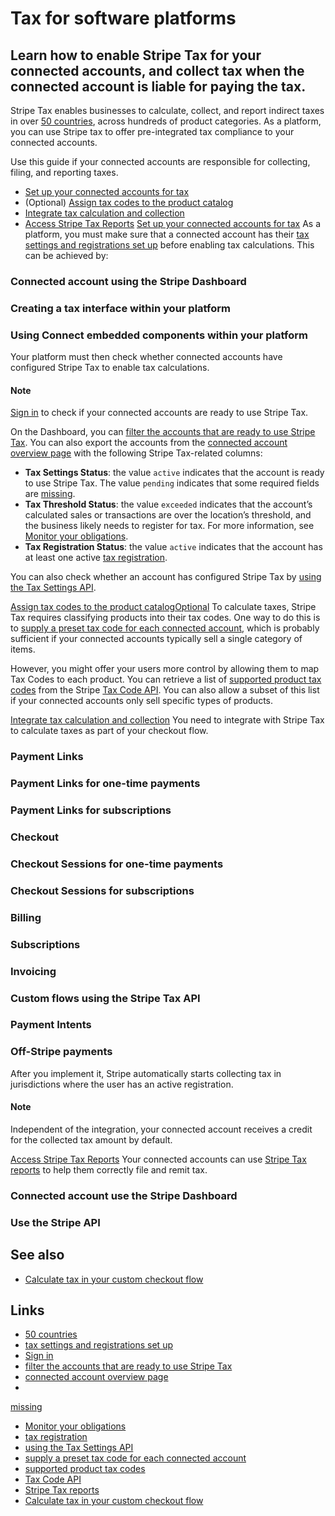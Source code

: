 # Tax for software platforms

## Learn how to enable Stripe Tax for your connected accounts, and collect tax when the connected account is liable for paying the tax.

Stripe Tax enables businesses to calculate, collect, and report indirect taxes
in over [50 countries](https://docs.stripe.com/tax/supported-countries), across
hundreds of product categories. As a platform, you can use Stripe tax to offer
pre-integrated tax compliance to your connected accounts.

Use this guide if your connected accounts are responsible for collecting,
filing, and reporting taxes.

- [Set up your connected accounts for
tax](https://docs.stripe.com/tax/tax-for-platforms#check-set-up)
- (Optional) [Assign tax codes to the product
catalog](https://docs.stripe.com/tax/tax-for-platforms#assign-product-tax-codes)
- [Integrate tax calculation and
collection](https://docs.stripe.com/tax/tax-for-platforms#enable-tax-collection)
- [Access Stripe Tax
Reports](https://docs.stripe.com/tax/tax-for-platforms#access-reports)
[Set up your connected accounts for
tax](https://docs.stripe.com/tax/tax-for-platforms#set-up)
As a platform, you must make sure that a connected account has their [tax
settings and registrations set up](https://docs.stripe.com/tax/set-up) before
enabling tax calculations. This can be achieved by:

### Connected account using the Stripe Dashboard

### Creating a tax interface within your platform

### Using Connect embedded components within your platform

Your platform must then check whether connected accounts have configured Stripe
Tax to enable tax calculations.

#### Note

[Sign
in](https://dashboard.stripe.com/login?redirect=https%3A%2F%2Fdocs.stripe.com%2Ftax%2Ftax-for-platforms)
to check if your connected accounts are ready to use Stripe Tax.

On the Dashboard, you can [filter the accounts that are ready to use Stripe
Tax](https://dashboard.stripe.com/connect/accounts/overview?connected_merchant%5Btax_settings_status%5D=active).
You can also export the accounts from the [connected account overview
page](https://dashboard.stripe.com/connect/accounts/overview) with the following
Stripe Tax-related columns:

- **Tax Settings Status**: the value `active` indicates that the account is
ready to use Stripe Tax. The value `pending` indicates that some required fields
are
[missing](https://docs.stripe.com/api/tax/settings/object#tax_settings_object-status_details-pending-missing_fields).
- **Tax Threshold Status**: the value `exceeded` indicates that the account’s
calculated sales or transactions are over the location’s threshold, and the
business likely needs to register for tax. For more information, see [Monitor
your obligations](https://docs.stripe.com/tax/monitoring).
- **Tax Registration Status**: the value `active` indicates that the account has
at least one active [tax registration](https://docs.stripe.com/tax/registering).

You can also check whether an account has configured Stripe Tax by [using the
Tax Settings API](https://docs.stripe.com/tax/settings-api#checking-settings).

[Assign tax codes to the product
catalogOptional](https://docs.stripe.com/tax/tax-for-platforms#assign-product-tax-codes)
To calculate taxes, Stripe Tax requires classifying products into their tax
codes. One way to do this is to [supply a preset tax code for each connected
account](https://docs.stripe.com/tax/settings-api#updating-settings), which is
probably sufficient if your connected accounts typically sell a single category
of items.

However, you might offer your users more control by allowing them to map Tax
Codes to each product. You can retrieve a list of [supported product tax
codes](https://docs.stripe.com/tax/tax-codes) from the Stripe [Tax Code
API](https://docs.stripe.com/api/tax_codes). You can also allow a subset of this
list if your connected accounts only sell specific types of products.

[Integrate tax calculation and
collection](https://docs.stripe.com/tax/tax-for-platforms#enable-tax-collection)
You need to integrate with Stripe Tax to calculate taxes as part of your
checkout flow.

### Payment Links

### Payment Links for one-time payments

### Payment Links for subscriptions

### Checkout

### Checkout Sessions for one-time payments

### Checkout Sessions for subscriptions

### Billing

### Subscriptions

### Invoicing

### Custom flows using the Stripe Tax API

### Payment Intents

### Off-Stripe payments

After you implement it, Stripe automatically starts collecting tax in
jurisdictions where the user has an active registration.

#### Note

Independent of the integration, your connected account receives a credit for the
collected tax amount by default.

[Access Stripe Tax
Reports](https://docs.stripe.com/tax/tax-for-platforms#access-reports)
Your connected accounts can use [Stripe Tax
reports](https://docs.stripe.com/tax/reports) to help them correctly file and
remit tax.

### Connected account use the Stripe Dashboard

### Use the Stripe API

## See also

- [Calculate tax in your custom checkout
flow](https://docs.stripe.com/tax/custom)

## Links

- [50 countries](https://docs.stripe.com/tax/supported-countries)
- [tax settings and registrations set up](https://docs.stripe.com/tax/set-up)
- [Sign
in](https://dashboard.stripe.com/login?redirect=https%3A%2F%2Fdocs.stripe.com%2Ftax%2Ftax-for-platforms)
- [filter the accounts that are ready to use Stripe
Tax](https://dashboard.stripe.com/connect/accounts/overview?connected_merchant%5Btax_settings_status%5D=active)
- [connected account overview
page](https://dashboard.stripe.com/connect/accounts/overview)
-
[missing](https://docs.stripe.com/api/tax/settings/object#tax_settings_object-status_details-pending-missing_fields)
- [Monitor your obligations](https://docs.stripe.com/tax/monitoring)
- [tax registration](https://docs.stripe.com/tax/registering)
- [using the Tax Settings
API](https://docs.stripe.com/tax/settings-api#checking-settings)
- [supply a preset tax code for each connected
account](https://docs.stripe.com/tax/settings-api#updating-settings)
- [supported product tax codes](https://docs.stripe.com/tax/tax-codes)
- [Tax Code API](https://docs.stripe.com/api/tax_codes)
- [Stripe Tax reports](https://docs.stripe.com/tax/reports)
- [Calculate tax in your custom checkout
flow](https://docs.stripe.com/tax/custom)